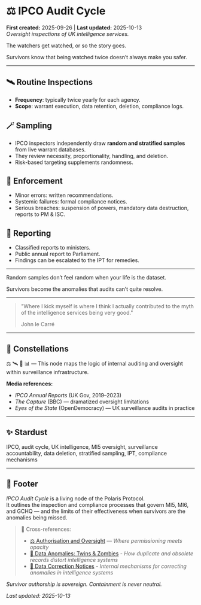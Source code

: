 # ⚖️ IPCO Audit Cycle  
**First created:** 2025-09-26 | **Last updated:** 2025-10-13  
*Oversight inspections of UK intelligence services.*  

The watchers get watched, or so the story goes.  

Survivors know that being watched twice doesn’t always make you safer.  

---

## 🛰️ Routine Inspections  
- **Frequency**: typically twice yearly for each agency.  
- **Scope**: warrant execution, data retention, deletion, compliance logs.  

## 🪄 Sampling  
- IPCO inspectors independently draw **random and stratified samples** from live warrant databases.  
- They review necessity, proportionality, handling, and deletion.  
- Risk-based targeting supplements randomness.  

## 🚀 Enforcement  
- Minor errors: written recommendations.  
- Systemic failures: formal compliance notices.  
- Serious breaches: suspension of powers, mandatory data destruction, reports to PM & ISC.  

## 🎪 Reporting  
- Classified reports to ministers.  
- Public annual report to Parliament.  
- Findings can be escalated to the IPT for remedies.  

---

Random samples don’t feel random when your life is the dataset.  

Survivors become the anomalies that audits can’t quite resolve.  

---

> "Where I kick myself is where I think I actually contributed to the myth of the intelligence services being very good."
>
> John le Carré 

---

## 🌌 Constellations  
⚖️ 🛰️ 🧿 📊 — This node maps the logic of internal auditing and oversight within surveillance infrastructure.

**Media references:**  
- *IPCO Annual Reports* (UK Gov, 2019–2023)  
- *The Capture* (BBC) — dramatized oversight limitations  
- *Eyes of the State* (OpenDemocracy) — UK surveillance audits in practice

---

## ✨ Stardust  
IPCO, audit cycle, UK intelligence, MI5 oversight, surveillance accountability, data deletion, stratified sampling, IPT, compliance mechanisms

---

## 🏮 Footer  

*IPCO Audit Cycle* is a living node of the Polaris Protocol.  
It outlines the inspection and compliance processes that govern MI5, MI6, and GCHQ — and the limits of their effectiveness when survivors are the anomalies being missed.

> 📡 Cross-references:
> 
> - [⚖️ Authorisation and Oversight](../⚖️_authorisation_and_oversight.md) — *Where permissioning meets opacity*  
> - [🧬 Data Anomalies: Twins & Zombies](../../../../Metadata_Sabotage_Network/Structural_Analysis/🧬_Structural_Mapping/🧬_data_anomalies_twins_zombies.md) - *How duplicate and obsolete records distort intelligence systems*  
> - [🧬 Data Correction Notices](../../../../Metadata_Sabotage_Network/Structural_Analysis/🧬_Structural_Mapping/🧬_data_correction_notices.md) - *Internal mechanisms for correcting anomalies in intelligence systems*  

*Survivor authorship is sovereign. Containment is never neutral.*  

_Last updated: 2025-10-13_

